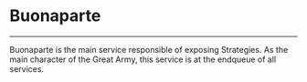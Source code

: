 # Buonaparte
------------

Buonaparte is the main service responsible of exposing Strategies. 
As the main character of the Great Army, this service is at the endqueue of all services.

